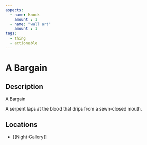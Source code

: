 ```yaml
---
aspects: 
  - name: knock
    amount : 1
  - name: "wall art"
    amount : 1
tags:
  - thing
  - actionable
---
```


# A Bargain

## Description
A Bargain

A serpent laps at the blood that drips from a sewn-closed mouth.
## Locations
- [[Night Gallery]]